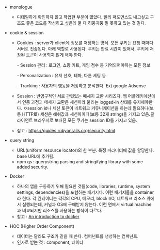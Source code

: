 - monologue

  - 디테일하게 확인하지 않고 작업한 부분이 많았다. 빨리 퍼포먼스도 내고싶고 구조도 좋은 코드를 작성하고 싶은데 둘 다 허둥지둥 잘 못하고 있는 것 같다.

- cookie & session

  - Cookies : server가 client에 정보를 저장하는 방식. 모든 쿠키는 요청 때마다 서버로 전송된다. 아래 역할로 사용된다. 쿠키는 만료 시간이 있어서, 쿠키에 저장된 토큰이 사용되지 않게 해야 한다.

    \- Session 관리 : 로그인, 쇼핑 카트, 게임 점수 등 기억되어야하는 모든 정보

    \- Personalization : 유저 선호, 테마, 다른 세팅 등

    \- Tracking : 사용자의 행동을 저장하고 분석한다. Ex) google Adsense

  - Session : 반영구적인 서로 관련있는 메세지 교환 시리즈다. 웹 어플레키에션에서 인증 과정과 메세지 교환은 세션이라 불리는 logged-in 상태를 유지해야한다. ㅇsession id나 세션 토큰이 네트워크 커뮤니케이션을 하는데 필요하다(보통 HTTP로) 세션은 해쉬값과 세션아이디(보통 32개 string)을 가지고 있음.클라이언트 브라우저로 보내진 모든 쿠키는 session ID를 가지고 있음.
  - 참고 : https://guides.rubyonrails.org/security.html

- query string

  - URL(uniform resource locator)의 한 부분. 특정 파라미터에 값을 할당한다. base URL에 추가됨.
  - npm qs : querystring parsing and stringifying library with some added security.

- Docker
  - 하나의 앱을 구동하기 위해 필요한 것들(code, libraries, runtime, system settings, dependencies)을 포함하는 패키지다. 이런 패키지들을 container라 한다. 각 컨테이너는 각각의 CPU, 메모리, block I/O, 네트워크 리소스 위에서 실행되는데, 커널과 OS에 구애받지 않는다. 이런 면에서 virtual machine과 비교되지만 리소스를 사용하는 방식이 다르다.
  - 참고 : [An introduction to docker](https://www.linode.com/docs/applications/containers/introduction-to-docker/)
- HOC (Higher Order Component)
  - 데이터는 달라도 구조가 같을 때 쓴다. 컴퍼넌트를 생성하는 컴퍼넌트.
  - 인자로 받는 것 : component, 데이터
